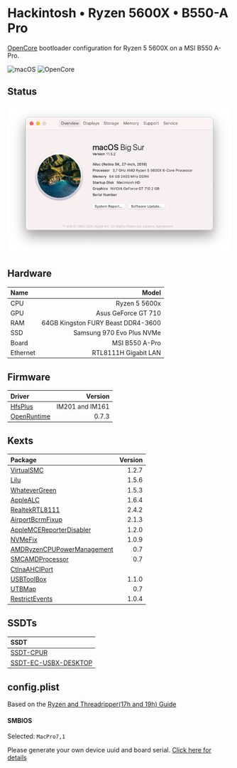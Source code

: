 # Hackintosh • Ryzen 5600X • B550-A Pro
[OpenCore](https://dortania.github.io/OpenCore-Install-Guide) bootloader configuration for Ryzen 5 5600X on a MSI B550 A-Pro.

![macOS](https://img.shields.io/static/v1?label=macOS&message=v11.4%20BigSur&color=blue&style=flat-square&logo=macOS)
![OpenCore](https://img.shields.io/static/v1?label=OpenCore&message=v0.7.2&color=19B3E7&style=flat-square&logo=apple)


## Status
![About](About.png)


## Hardware

| Name     |                             Model |
| :------- | --------------------------------: |
| CPU      |                     Ryzen 5 5600x |
| GPU      |               Asus GeForce GT 710 |
| RAM      | 64GB Kingston FURY Beast DDR4-3600|
| SSD      |         Samsung 970 Evo Plus NVMe |
| Board    |                    MSI B550 A-Pro |
| Ethernet |              RTL8111H Gigabit LAN |


## Firmware
| Driver       |         Version |
| :------------| --------------: |
| [HfsPlus](https://github.com/acidanthera/OcBinaryData/blob/master/Drivers/HfsPlus.efi)      | IM201 and IM161 |
| [OpenRuntime](https://github.com/acidanthera/OpenCorePkg/releases)  |           0.7.3 |


## Kexts

| Package                    | Version |
| :------------------------- | ------: |
| [VirtualSMC](https://github.com/acidanthera/VirtualSMC/releases)                 |   1.2.7 |
| [Lilu](https://github.com/acidanthera/Lilu/releases)                       |   1.5.6 |
| [WhateverGreen](https://github.com/acidanthera/WhateverGreen/releases)              |   1.5.3 |
| [AppleALC](https://github.com/acidanthera/AppleALC/releases)                   |   1.6.4 |
| [RealtekRTL8111](https://github.com/Mieze/RTL8111_driver_for_OS_X/releases)             |   2.4.2 |
| [AirportBcrmFixup](https://github.com/acidanthera/AirportBrcmFixup/releases)           |   2.1.3 |
| [AppleMCEReporterDisabler](https://github.com/acidanthera/bugtracker/files/3703498/AppleMCEReporterDisabler.kext.zip)   |   1.2.0 |
| [NVMeFix](https://github.com/acidanthera/NVMeFix/releases)                    |   1.0.9 |
| [AMDRyzenCPUPowerManagement](https://github.com/trulyspinach/SMCAMDProcessor/releases) |     0.7 |
| [SMCAMDProcessor](https://github.com/trulyspinach/SMCAMDProcessor/releases)            |     0.7 |
| [CtlnaAHCIPort](https://github.com/dortania/OpenCore-Install-Guide/blob/master/extra-files/CtlnaAHCIPort.kext.zip)              |         |
| [USBToolBox](https://github.com/USBToolBox/kext/releases)                 |   1.1.0 |
| [UTBMap](https://github.com/USBToolBox/kext/releases)                     |     0.7 |
| [RestrictEvents](https://github.com/acidanthera/RestrictEvents/releases)             |   1.0.4 |


## SSDTs
| SSDT                     |
| :----------------------- | 
| [SSDT-CPUR](https://github.com/dortania/Getting-Started-With-ACPI/blob/master/extra-files/compiled/SSDT-CPUR.aml) |
| [SSDT-EC-USBX-DESKTOP](https://github.com/dortania/Getting-Started-With-ACPI/blob/master/extra-files/compiled/SSDT-EC-USBX-DESKTOP.aml) |


## config.plist

Based on the [Ryzen and Threadripper(17h and 19h) Guide](https://dortania.github.io/OpenCore-Install-Guide/AMD/zen.html)


#### SMBIOS

Selected: `MacPro7,1`

Please generate your own device uuid and board serial.
[Click here for details](https://dortania.github.io/OpenCore-Install-Guide/AMD/zen.html#platforminfo)


